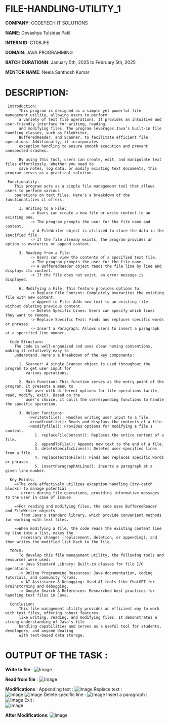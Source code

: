 # FILE-HANDLING-UTILITY_1

**COMPANY**: CODETECH IT SOLUTIONS

**NAME**: Devashya Tulsidas Patil

**INTERN ID**: CT08JFE

**DOMAIN**: JAVA PROGRAMMING

**BATCH DURATIONN**: January 5th, 2025 to February 5th, 2025

**MENTOR NAME**: Neela Santhosh Kumar

# DESCRIPTION: 

     Introduction:
          This program is designed as a simple yet powerful file management utility, allowing users to perform 
          a variety of text file operations. It provides an intuitive and user-friendly interface for writing, reading,
          and modifying files. The program leverages Java’s built-in file handling classes, such as FileWriter,
          BufferedReader, and Scanner, to facilitate efficient file operations. Additionally, it incorporates 
          exception handling to ensure smooth execution and prevent unexpected crashes.
          
          By using this tool, users can create, edit, and manipulate text files effortlessly. Whether you need to
          save notes, log data, or modify existing text documents, this program serves as a practical solution.
          
     Functionality:
        This program acts as a simple file management tool that allows users to perform various 
        operations on text files. Here's a breakdown of the functionalities it offers:
        
          1. Writing to a File:
               -> Users can create a new file or write content to an existing one.
               -> The program prompts the user for the file name and content.
               -> A FileWriter object is utilized to store the data in the specified file.
               -> If the file already exists, the program provides an option to overwrite or append content.
                  
          3. Reading from a File:
               -> Users can view the contents of a specified text file.
               -> The program prompts the user for the file name.
               -> A BufferedReader object reads the file line by line and displays its content.
               -> If the file does not exist, an error message is displayed.
             
          6. Modifying a File: This feature provides options to:
               -> Replace File Content: Completely overwrites the existing file with new content.
               -> Append to File: Adds new text to an existing file without deleting previous content.
               -> Delete Specific Lines: Users can specify which lines they want to remove.
               -> Replace Specific Text: Finds and replaces specific words or phrases.
               -> Insert a Paragraph: Allows users to insert a paragraph at a specified line number.
             
      Code Structure:
        The code is well-organized and uses clear naming conventions, making it relatively easy to 
        understand. Here's a breakdown of the key components:
        
          1. Scanner: A single Scanner object is used throughout the program to get user input for 
             various operations.
             
          2. Main Function: This function serves as the entry point of the program. It presents a menu to
             the user with different options for file operations (write, read, modify, exit). Based on the
             user's choice, it calls the corresponding functions to handle the specific operation.
             
          3. Helper Functions:
              ->writetofile(): Handles writing user input to a file.
              ->readfromfile(): Reads and displays the contents of a file.
              ->modifyfile(): Provides options for modifying a file's content.
                 1. replaceFileContent(): Replaces the entire content of a file.
                 2. appendToFile(): Appends new text to the end of a file.
                 3. deleteSpecificLines(): Deletes user-specified lines from a file.
                 4. replaceTextInFile(): Finds and replaces specific words or phrases.
                 5. insertParagraphAtLine(): Inserts a paragraph at a given line number.
                 
      Key Points:
        =>The code effectively utilizes exception handling (try-catch blocks) to manage potential 
           errors during file operations, providing informative messages to the user in case of issues.
           
        =>For reading and modifying files, the code uses BufferedReader and FileWriter objects 
           from Java's standard library, which provide convenient methods for working with text files.
           
        =>When modifying a file, the code reads the existing content line by line into a list, makes the 
           necessary changes (replacement, deletion, or appending), and then writes the modified list back to the file.
           
      TOOLS:
          To develop this file management utility, the following tools and resources were used:
          -> Java Standard Library: Built-in classes for file I/O operations.
          -> Online Programming Resources: Java documentation, coding tutorials, and community forums.
          -> AI Assistance & Debugging: Used AI tools like ChatGPT for brainstorming and debugging.
          -> Google Search & References: Researched best practices for handling text files in Java.
        
      Conclusion:
          This file management utility provides an efficient way to work with text files, offering robust features 
          like writing, reading, and modifying files. It demonstrates a strong understanding of Java’s file
          handling capabilities and serves as a useful tool for students, developers, and anyone dealing 
          with text-based data storage.


# OUTPUT OF THE TASK : 

**Write to file** :
![Image](https://github.com/user-attachments/assets/6c46af83-6158-4fa4-8090-6051f4254a0d)

**Read from file** :
![Image](https://github.com/user-attachments/assets/31f02f03-a531-47ff-9349-bff4443f2dce)

**Modifications** : 
     Appending text :
          ![Image](https://github.com/user-attachments/assets/7a2b8862-7d89-46f5-a809-6b43cf45c6b9)
     Replace text :     
          ![Image](https://github.com/user-attachments/assets/d58e0c3c-8fc9-4c05-9cf2-76409465d3e7)
          ![Image](https://github.com/user-attachments/assets/8aa348b2-796e-435a-b0cd-581746b7b481)
     Delete specific line :
          ![Image](https://github.com/user-attachments/assets/ad528c6d-8285-4497-8a23-f7f0a4623732)
     Insert a paragraph :
          ![Image](https://github.com/user-attachments/assets/cfbcf807-caa8-465b-8179-76a9f829beac)
     Exit :     
          ![Image](https://github.com/user-attachments/assets/39709449-37c8-4101-9203-884993a71621)

**After Modifications**:
![Image](https://github.com/user-attachments/assets/f38abd1e-5167-4d31-a1f9-f3c6bba09974)
